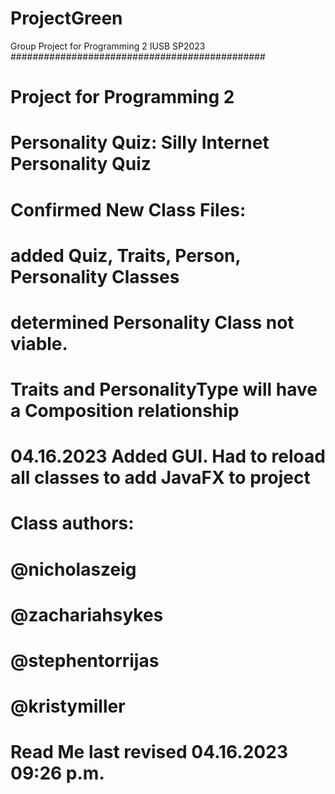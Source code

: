 # ProjectGreen


Group Project for Programming 2 IUSB SP2023
##############################################
# Project for Programming 2
#
#
# Personality Quiz: Silly Internet Personality Quiz
#
# 
# 
# 
#
# Confirmed New Class Files:
#
# added Quiz, Traits, Person, Personality Classes 
# determined Personality Class not viable.  
# Traits and PersonalityType will have a Composition relationship
# 04.16.2023 Added GUI.  Had to reload all classes to add JavaFX to project
# Class authors:
# @nicholaszeig
# @zachariahsykes
# @stephentorrijas
# @kristymiller
#
#
# Read Me last revised 04.16.2023 09:26 p.m.          